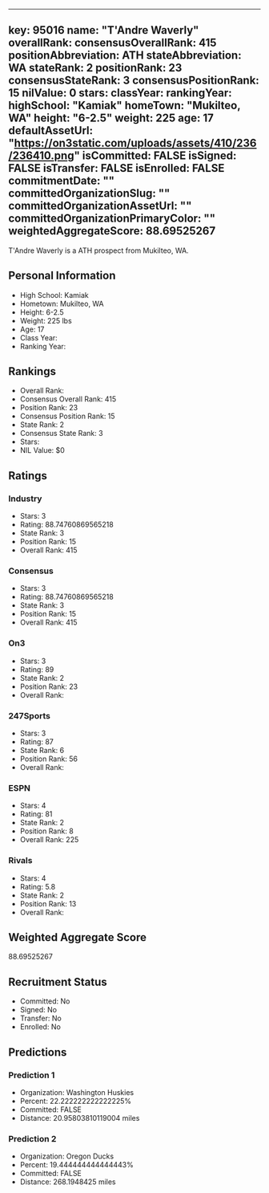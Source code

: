 ---
  key: 95016
  name: "T'Andre Waverly"
  overallRank: 
  consensusOverallRank: 415
  positionAbbreviation: ATH
  stateAbbreviation: WA
  stateRank: 2
  positionRank: 23
  consensusStateRank: 3
  consensusPositionRank: 15
  nilValue: 0
  stars: 
  classYear: 
  rankingYear: 
  highSchool: "Kamiak"
  homeTown: "Mukilteo, WA"
  height: "6-2.5"
  weight: 225
  age: 17
  defaultAssetUrl: "https://on3static.com/uploads/assets/410/236/236410.png"
  isCommitted: FALSE
  isSigned: FALSE
  isTransfer: FALSE
  isEnrolled: FALSE
  commitmentDate: ""
  committedOrganizationSlug: ""
  committedOrganizationAssetUrl: ""
  committedOrganizationPrimaryColor: ""
  weightedAggregateScore: 88.69525267
  ---
  
  T'Andre Waverly is a ATH prospect from Mukilteo, WA.
  
  ## Personal Information
  - High School: Kamiak
  - Hometown: Mukilteo, WA
  - Height: 6-2.5
  - Weight: 225 lbs
  - Age: 17
  - Class Year: 
  - Ranking Year: 
  
  ## Rankings
  - Overall Rank: 
  - Consensus Overall Rank: 415
  - Position Rank: 23
  - Consensus Position Rank: 15
  - State Rank: 2
  - Consensus State Rank: 3
  - Stars: 
  - NIL Value: $0
  
  ## Ratings
  
  ### Industry
  - Stars: 3
  - Rating: 88.74760869565218
  - State Rank: 3
  - Position Rank: 15
  - Overall Rank: 415
  
  ### Consensus
  - Stars: 3
  - Rating: 88.74760869565218
  - State Rank: 3
  - Position Rank: 15
  - Overall Rank: 415
  
  ### On3
  - Stars: 3
  - Rating: 89
  - State Rank: 2
  - Position Rank: 23
  - Overall Rank: 
  
  ### 247Sports
  - Stars: 3
  - Rating: 87
  - State Rank: 6
  - Position Rank: 56
  - Overall Rank: 
  
  ### ESPN
  - Stars: 4
  - Rating: 81
  - State Rank: 2
  - Position Rank: 8
  - Overall Rank: 225
  
  ### Rivals
  - Stars: 4
  - Rating: 5.8
  - State Rank: 2
  - Position Rank: 13
  - Overall Rank: 
  
  ## Weighted Aggregate Score
  88.69525267
  
  ## Recruitment Status
  - Committed: No
  - Signed: No
  - Transfer: No
  - Enrolled: No
  
  
  
  ## Predictions
  
  ### Prediction 1
  - Organization: Washington Huskies
  - Percent: 22.222222222222225%
  - Committed: FALSE
  - Distance: 20.95803810119004 miles
  
  ### Prediction 2
  - Organization: Oregon Ducks
  - Percent: 19.444444444444443%
  - Committed: FALSE
  - Distance: 268.1948425 miles
  